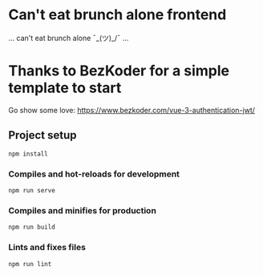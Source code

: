 # Can't eat brunch alone frontend

... can't eat brunch alone ¯\_(ツ)_/¯ ...

# Thanks to BezKoder for a simple template to start
Go show some love: https://www.bezkoder.com/vue-3-authentication-jwt/

## Project setup
```
npm install
```

### Compiles and hot-reloads for development
```
npm run serve
```

### Compiles and minifies for production
```
npm run build
```

### Lints and fixes files
```
npm run lint
```
